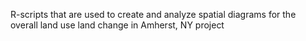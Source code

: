 R-scripts that are used to create and analyze spatial diagrams for the overall land use land change in Amherst, NY project
